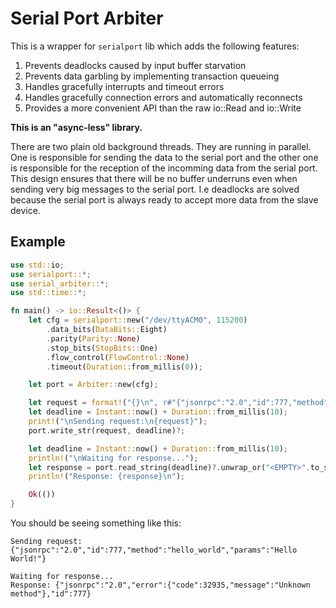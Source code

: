 # Serial Port Arbiter

This is a wrapper for `serialport` lib which adds the following features:
1. Prevents deadlocks caused by input buffer starvation
2. Prevents data garbling by implementing transaction queueing
3. Handles gracefully interrupts and timeout errors
4. Handles gracefully connection errors and automatically reconnects
5. Provides a more convenient API than the raw io::Read and io::Write

**This is an "async-less" library.**

There are two plain old background threads. They are running in parallel.
One is responsible for sending the data to the serial port and the other one
is responsible for the reception of the incomming data from the serial port.
This design ensures that there will be no buffer underruns even when sending
very big messages to the serial port. I.e deadlocks are solved because the
serial port is always ready to accept more data from the slave device.

## Example

```rust
use std::io;
use serialport::*;
use serial_arbiter::*;
use std::time::*;

fn main() -> io::Result<()> {
    let cfg = serialport::new("/dev/ttyACM0", 115200)
        .data_bits(DataBits::Eight)
        .parity(Parity::None)
        .stop_bits(StopBits::One)
        .flow_control(FlowControl::None)
        .timeout(Duration::from_millis(0));

    let port = Arbiter::new(cfg);

    let request = format!("{}\n", r#"{"jsonrpc":"2.0","id":777,"method":"hello_world","params":"Hello World!"}"#);
    let deadline = Instant::now() + Duration::from_millis(10);
    print!("\nSending request:\n{request}");
    port.write_str(request, deadline)?;

    let deadline = Instant::now() + Duration::from_millis(10);
    println!("\nWaiting for response...");
    let response = port.read_string(deadline)?.unwrap_or("<EMPTY>".to_string());
    println!("Response: {response}\n");

    Ok(())
}
```

You should be seeing something like this:

```text
Sending request:
{"jsonrpc":"2.0","id":777,"method":"hello_world","params":"Hello World!"}

Waiting for response...
Response: {"jsonrpc":"2.0","error":{"code":32935,"message":"Unknown method"},"id":777}
```
